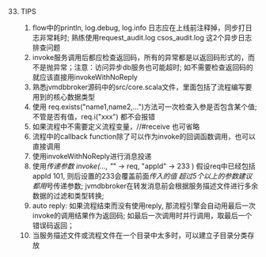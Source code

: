 
33) TIPS

    1) flow中的println, log.debug, log.info 日志应在上线前注释掉，同步打日志非常耗时; 熟练使用request_audit.log csos_audit.log 这2个异步日志排查问题
    2) invoke服务调用后都应检查返回码，所有的异常都是以返回码形式的，而不是抛异常；注意：访问异步db服务也可能超时;
       如不需要检查返回码的就应该直接用invokeWithNoReply
    3) 熟悉jvmdbbroker源码中的src/core.scala文件，里面包括了流程编写要用到的核心数据类型
    4) 使用 req.exists("name1,name2,...")方法可一次检查入参是否包含某个值; 不管是否有值，req.i("xxx") 都不会报错
    5) 如果流程中不需要定义流程变量，//#receive 也可省略
    6) 流程中的callback function除了可以作为invoke的回调函数调用，也可以直接调用
    7) 使用invokeWithNoReply进行消息投递
    8) 使用*传递参数 invoke(..., "*" -> req, "appId" -> 233 )  假设req中已经包括appId 101, 则后设置的233会覆盖前面*传入的值
       超过5个以上的参数建议都用*号传递参数; jvmdbbroker在转发消息前会根据服务描述文件进行多余数据的过滤和类型转换;
    9) auto reply:
        如果流程结束而没有使用reply, 那流程引擎会自动用最后一次invoke的调用结果作为返回码;
        如最后一次调用时并行调用，取最后一个错误码返回；
    10) 当服务描述文件或流程文件在一个目录中太多时，可以建立子目录分类存放
